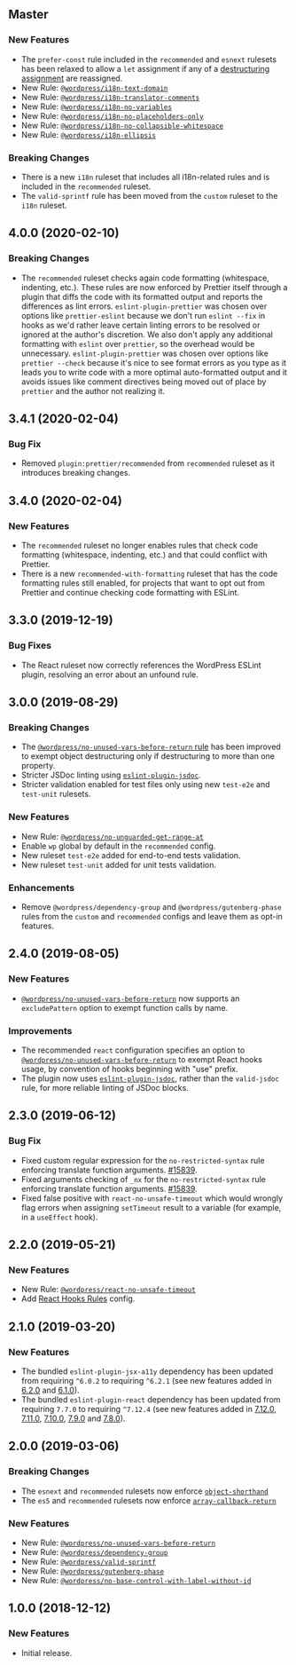 ## Master

### New Features

- The `prefer-const` rule included in the `recommended` and `esnext` rulesets has been relaxed to allow a `let` assignment if any of a [destructuring assignment](https://developer.mozilla.org/en-US/docs/Web/JavaScript/Reference/Operators/Destructuring_assignment) are reassigned.
- New Rule: [`@wordpress/i18n-text-domain`](https://github.com/WordPress/gutenberg/blob/master/packages/eslint-plugin/docs/rules/i18n-text-domain.md)
- New Rule: [`@wordpress/i18n-translator-comments`](https://github.com/WordPress/gutenberg/blob/master/packages/eslint-plugin/docs/rules/i18n-translator-comments.md)
- New Rule: [`@wordpress/i18n-no-variables`](https://github.com/WordPress/gutenberg/blob/master/packages/eslint-plugin/docs/rules/i18n-no-variables.md)
- New Rule: [`@wordpress/i18n-no-placeholders-only`](https://github.com/WordPress/gutenberg/blob/master/packages/eslint-plugin/docs/rules/i18n-no-placeholders-only.md)
- New Rule: [`@wordpress/i18n-no-collapsible-whitespace`](https://github.com/WordPress/gutenberg/blob/master/packages/eslint-plugin/docs/rules/i18n-no-collapsible-whitespace.md)
- New Rule: [`@wordpress/i18n-ellipsis`](https://github.com/WordPress/gutenberg/blob/master/packages/eslint-plugin/docs/rules/i18n-ellipsis.md)

### Breaking Changes

- There is a new `i18n` ruleset that includes all i18n-related rules and is included in the `recommended` ruleset.
- The `valid-sprintf` rule has been moved from the `custom` ruleset to the `i18n` ruleset.

## 4.0.0 (2020-02-10)

### Breaking Changes

- The `recommended` ruleset checks again code formatting (whitespace, indenting, etc.). These rules are now enforced by Prettier itself through a plugin that diffs the code with its formatted output and reports the differences as lint errors. `eslint-plugin-prettier` was chosen over options like `prettier-eslint` because we don't run `eslint --fix` in hooks as we'd rather leave certain linting errors to be resolved or ignored at the author's discretion. We also don't apply any additional formatting with `eslint` over `prettier`, so the overhead would be unnecessary. `eslint-plugin-prettier` was chosen over options like `prettier --check` because it's nice to see format errors as you type as it leads you to write code with a more optimal auto-formatted output and it avoids issues like comment directives being moved out of place by `prettier` and the author not realizing it.

## 3.4.1 (2020-02-04)

### Bug Fix

- Removed `plugin:prettier/recommended` from `recommended` ruleset as it introduces breaking changes.

## 3.4.0 (2020-02-04)

### New Features

- The `recommended` ruleset no longer enables rules that check code formatting (whitespace, indenting, etc.) and that could conflict with Prettier.
- There is a new `recommended-with-formatting` ruleset that has the code formatting rules still enabled, for projects that want to opt out from Prettier and continue checking code formatting with ESLint.

## 3.3.0 (2019-12-19)

### Bug Fixes

- The React ruleset now correctly references the WordPress ESLint plugin, resolving an error about an unfound rule.

## 3.0.0 (2019-08-29)

### Breaking Changes

- The [`@wordpress/no-unused-vars-before-return` rule](https://github.com/WordPress/gutenberg/blob/master/packages/eslint-plugin/docs/rules/no-unused-vars-before-return.md) has been improved to exempt object destructuring only if destructuring to more than one property.
- Stricter JSDoc linting using [`eslint-plugin-jsdoc`](https://github.com/gajus/eslint-plugin-jsdoc).
- Stricter validation enabled for test files only using new `test-e2e` and `test-unit` rulesets.

### New Features

- New Rule: [`@wordpress/no-unguarded-get-range-at`](https://github.com/WordPress/gutenberg/blob/master/packages/eslint-plugin/docs/rules/no-unguarded-get-range-at.md)
- Enable `wp` global by default in the `recommended` config.
- New ruleset `test-e2e` added for end-to-end tests validation.
- New ruleset `test-unit` added for unit tests validation.

### Enhancements

- Remove `@wordpress/dependency-group` and `@wordpress/gutenberg-phase` rules from the `custom` and `recommended` configs and leave them as opt-in features.

## 2.4.0 (2019-08-05)

### New Features

- [`@wordpress/no-unused-vars-before-return`](https://github.com/WordPress/gutenberg/blob/master/packages/eslint-plugin/docs/rules/no-unused-vars-before-return.md) now supports an `excludePattern` option to exempt function calls by name.

### Improvements

- The recommended `react` configuration specifies an option to [`@wordpress/no-unused-vars-before-return`](https://github.com/WordPress/gutenberg/blob/master/packages/eslint-plugin/docs/rules/no-unused-vars-before-return.md) to exempt React hooks usage, by convention of hooks beginning with "use" prefix.
- The plugin now uses [`eslint-plugin-jsdoc`](https://github.com/gajus/eslint-plugin-jsdoc), rather than the `valid-jsdoc` rule, for more reliable linting of JSDoc blocks.

## 2.3.0 (2019-06-12)

### Bug Fix

- Fixed custom regular expression for the `no-restricted-syntax` rule enforcing translate function arguments. [#15839](https://github.com/WordPress/gutenberg/pull/15839).
- Fixed arguments checking of `_nx` for the `no-restricted-syntax` rule enforcing translate function arguments. [#15839](https://github.com/WordPress/gutenberg/pull/15839).
- Fixed false positive with `react-no-unsafe-timeout` which would wrongly flag errors when assigning `setTimeout` result to a variable (for example, in a `useEffect` hook).

## 2.2.0 (2019-05-21)

### New Features

- New Rule: [`@wordpress/react-no-unsafe-timeout`](https://github.com/WordPress/gutenberg/blob/master/packages/eslint-plugin/docs/rules/react-no-unsafe-timeout.md)
- Add [React Hooks Rules](https://reactjs.org/docs/hooks-rules.html) config.

## 2.1.0 (2019-03-20)

### New Features

- The bundled `eslint-plugin-jsx-a11y` dependency has been updated from requiring `^6.0.2` to requiring `^6.2.1` (see new features added in [6.2.0](https://github.com/evcohen/eslint-plugin-jsx-a11y/releases/tag/v6.2.0) and [6.1.0](https://github.com/evcohen/eslint-plugin-jsx-a11y/releases/tag/v6.1.0)).
- The bundled `eslint-plugin-react` dependency has been updated from requiring `7.7.0` to requiring `^7.12.4` (see new features added in [7.12.0](https://github.com/yannickcr/eslint-plugin-react/releases/tag/v7.12.0), [7.11.0](https://github.com/yannickcr/eslint-plugin-react/releases/tag/v7.11.0), [7.10.0](https://github.com/yannickcr/eslint-plugin-react/releases/tag/v7.10.0), [7.9.0](https://github.com/yannickcr/eslint-plugin-react/releases/tag/v7.9.0) and [7.8.0](https://github.com/yannickcr/eslint-plugin-react/releases/tag/v7.8.0)).

## 2.0.0 (2019-03-06)

### Breaking Changes

- The `esnext` and `recommended` rulesets now enforce [`object-shorthand`](https://eslint.org/docs/rules/object-shorthand)
- The `es5` and `recommended` rulesets now enforce [`array-callback-return`](https://eslint.org/docs/rules/array-callback-return)

### New Features

- New Rule: [`@wordpress/no-unused-vars-before-return`](https://github.com/WordPress/gutenberg/blob/master/packages/eslint-plugin/docs/rules/no-unused-vars-before-return.md)
- New Rule: [`@wordpress/dependency-group`](https://github.com/WordPress/gutenberg/blob/master/packages/eslint-plugin/docs/rules/dependency-group.md)
- New Rule: [`@wordpress/valid-sprintf`](https://github.com/WordPress/gutenberg/blob/master/packages/eslint-plugin/docs/rules/valid-sprintf.md)
- New Rule: [`@wordpress/gutenberg-phase`](https://github.com/WordPress/gutenberg/blob/master/packages/eslint-plugin/docs/rules/gutenberg-phase.md)
- New Rule: [`@wordpress/no-base-control-with-label-without-id`](https://github.com/WordPress/gutenberg/blob/master/packages/eslint-plugin/docs/rules/no-base-control-with-label-without-id.md)

## 1.0.0 (2018-12-12)

### New Features

- Initial release.
